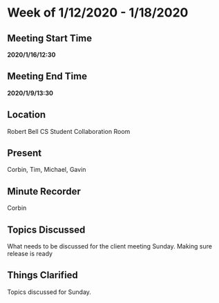 # Week of 1/12/2020 - 1/18/2020

## Meeting Start Time

**2020/1/16/12:30**

## Meeting End Time

**2020/1/9/13:30**

## Location

Robert Bell CS Student Collaboration Room

## Present

Corbin, Tim, Michael, Gavin

## Minute Recorder

Corbin

## Topics Discussed

What needs to be discussed for the client meeting Sunday. Making sure release is ready

## Things Clarified

Topics discussed for Sunday.
